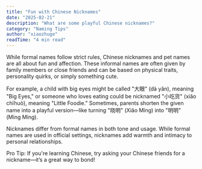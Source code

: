 ```yaml
---
title: "Fun with Chinese Nicknames"
date: "2025-02-21"
description: "What are some playful Chinese nicknames?"
category: "Naming Tips"
author: "xiaozhuge"
readTime: "4 min read"
---
```


While formal names follow strict rules, Chinese nicknames and pet names are all about fun and affection. These informal names are often given by family members or close friends and can be based on physical traits, personality quirks, or simply something cute.

For example, a child with big eyes might be called "大眼" (dà yǎn), meaning "Big Eyes," or someone who loves eating could be nicknamed "小吃货" (xiǎo chīhuò), meaning "Little Foodie." Sometimes, parents shorten the given name into a playful version—like turning "晓明" (Xiǎo Míng) into "明明" (Míng Míng).

Nicknames differ from formal names in both tone and usage. While formal names are used in official settings, nicknames add warmth and intimacy to personal relationships.

Pro Tip: If you're learning Chinese, try asking your Chinese friends for a nickname—it’s a great way to bond!